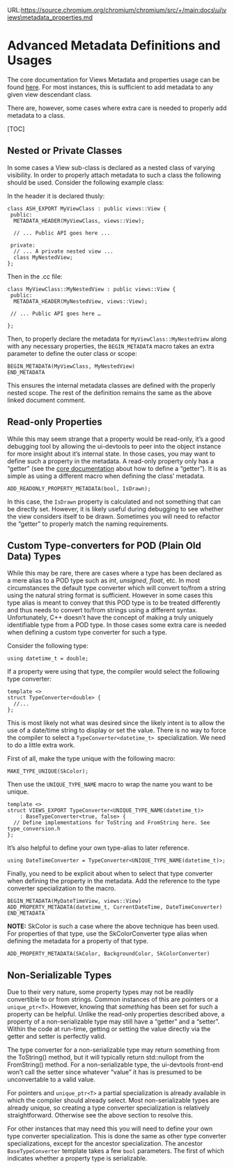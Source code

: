 URL:https://source.chromium.org/chromium/chromium/src/+/main:docs\ui\views\metadata_properties.md
# Advanced Metadata Definitions and Usages

The core documentation for Views Metadata and properties usage can be found
[here](https://source.chromium.org/chromium/chromium/src/+/main:ui/views/view.h?q=%22Properties%20-%22). For most instances, this is sufficient to add metadata to any
given view descendant class.

There are, however, some cases where extra care is needed to properly add
metadata to a class.

[TOC]


## Nested or Private Classes

In some cases a View sub-class is declared as a nested class of varying
visibility. In order to properly attach metadata to such a class the following
should be used. Consider the following example class:

In the header it is declared thusly:


```
class ASH_EXPORT MyViewClass : public views::View {
 public:
  METADATA_HEADER(MyViewClass, views::View);

  // ... Public API goes here ...

 private:
  // ... A private nested view ...
  class MyNestedView;
};
```


Then in the .cc file:


```
class MyViewClass::MyNestedView : public views::View {
 public:
  METADATA_HEADER(MyNestedView, views::View);

 // ... Public API goes here …

};
```


Then, to properly declare the metadata for `MyViewClass::MyNestedView` along
with any necessary properties, the `BEGIN_METADATA` macro takes an extra
parameter to define the outer class or scope:


```
BEGIN_METADATA(MyViewClass, MyNestedView)
END_METADATA
```


This ensures the internal metadata classes are defined with the properly
nested scope. The rest of the definition remains the same as the above linked
document comment.



## Read-only Properties

While this may seem strange that a property would be read-only, it’s a good
debugging tool by allowing the ui-devtools to peer into the object instance for
more insight about it’s internal state. In those cases, you may want to define
such a property in the metadata. A read-only property only has a “getter” (see
the [core documentation](https://source.chromium.org/chromium/chromium/src/+/main:ui/views/view.h?q=%22Properties%20-%22) about how to define a “getter”). It is as simple
as using a different macro when defining the class’ metadata.


```
ADD_READONLY_PROPERTY_METADATA(bool, IsDrawn);
```


In this case, the `IsDrawn` property is calculated and not something that can
be directly set. However, it is likely useful during debugging to see whether
the view considers itself to be drawn. Sometimes you will need to refactor the
“getter” to properly match the naming requirements.


## Custom Type-converters for POD (Plain Old Data) Types

While this may be rare, there are cases where a type has been declared as a
mere alias to a POD type such as *int*, *unsigned*, *float*, etc. In most
circumstances the default type converter which will convert to/from a string
using the natural string format is sufficient. However in some cases this type
alias is meant to convey that this POD type is to be treated differently and
thus needs to convert to/from strings using a different syntax. Unfortunately,
C++ doesn’t have the concept of making a truly uniquely identifiable type from
a POD type. In those cases some extra care is needed when defining a custom
type converter for such a type.

Consider the following type:

```
using datetime_t = double;
```

If a property were using that type, the compiler would select the following
type converter:


```
template <>
struct TypeConverter<double> {
  //...
};
```


This is most likely not what was desired since the likely intent is to allow
the use of a date/time string to display or set the value. There is no way to
force the compiler to select a `TypeConverter<datetime_t> `specialization. We
need to do a little extra work.

First of all, make the type unique with the following macro:


```
MAKE_TYPE_UNIQUE(SkColor);
```


Then use the `UNIQUE_TYPE_NAME` macro to wrap the name you want to be unique.


```
template <>
struct VIEWS_EXPORT TypeConverter<UNIQUE_TYPE_NAME(datetime_t)>
    : BaseTypeConverter<true, false> {
  // Define implementations for ToString and FromString here. See type_conversion.h
};
```


It’s also helpful to define your own type-alias to later reference.


```
using DateTimeConverter = TypeConverter<UNIQUE_TYPE_NAME(datetime_t)>;
```


Finally, you need to be explicit about when to select that type converter when
defining the property in the metadata. Add the reference to the type converter
specialization to the macro.


```
BEGIN_METADATA(MyDateTimeView, views::View)
ADD_PROPERTY_METADATA(datetime_t, CurrentDateTime, DateTimeConverter)
END_METADATA
```


**NOTE:** SkColor is such a case where the above technique has been used. For
properties of that type, use the SkColorConverter type alias when defining the
metadata for a property of that type.


```
ADD_PROPERTY_METADATA(SkColor, BackgroundColor, SkColorConverter)
```

## Non-Serializable Types

Due to their very nature, some property types may not be readily convertible to
or from strings. Common instances of this are pointers or a `unique_ptr<T>`.
However, knowing that *something* has been set for such a property can be
helpful. Unlike the read-only properties described above, a property of a
non-serializable type may still have a “getter” and a “setter”. Within the code
at run-time, getting or setting the value directly via the getter and setter is
perfectly valid.

The type converter for a non-serializable type may return something from the
ToString() method, but it will typically return std::nullopt from the
FromString() method. For a non-serializable type, the ui-devtools front-end
won’t call the setter since whatever “value” it has is presumed to be
unconvertable to a valid value.

For pointers and `unique_ptr<T>` a partial specialization is already available
in which the compiler should already select. Most non-serializable types are
already unique, so creating a type converter specialization is relatively
straightforward. Otherwise see the above section to resolve this.

For other instances that may need this you will need to define your own type
converter specialization. This is done the same as other type converter
specializations, except for the ancestor specialization. The ancestor
`BaseTypeConverter` template takes a few `bool` parameters. The first of which
indicates whether a property type is serializable.

